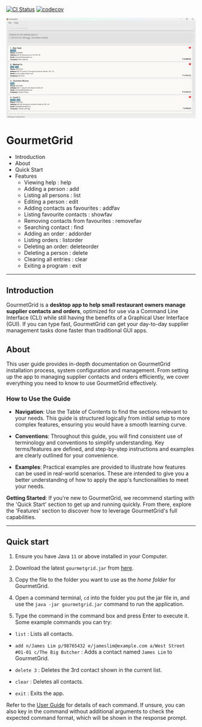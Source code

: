 [![CI Status](https://github.com/AY2324S2-CS2103T-T16-3/tp/workflows/Java%20CI/badge.svg)](https://github.com/AY2324S2-CS2103T-T16-3/tp/actions)
[![codecov](https://codecov.io/gh/AY2324S2-CS2103T-T16-3/tp/graph/badge.svg?token=VEEBDKIOHF)](https://codecov.io/gh/AY2324S2-CS2103T-T16-3/tp)

![Ui](docs/images/Ui.png)

# GourmetGrid
<!-- * Table of Contents -->
- Introduction
- About
- Quick Start
- Features
  - Viewing help : help
  - Adding a person : add
  - Listing all persons : list
  - Editing a person : edit
  - Adding contacts as favourites : addfav
  - Listing favourite contacts : showfav
  - Removing contacts from favourites : removefav
  - Searching contact : find
  - Adding an order : addorder
  - Listing orders : listorder
  - Deleting an order: deleteorder
  - Deleting a person : delete
  - Clearing all entries : clear
  - Exiting a program : exit


--------------------------------------------------------------------------------------------------------------------


## Introduction


GourmetGrid is a **desktop app to help small restaurant owners manage supplier contacts and orders**, optimized for use via a Command Line Interface (CLI) while still having the benefits of a Graphical User Interface (GUI). If you can type fast, GourmetGrid can get your day-to-day supplier management tasks done faster than traditional GUI apps.


## About
This user guide provides in-depth documentation on GourmetGrid installation process, system configuration and management. From setting up the app to managing supplier contacts and orders efficiently, we cover everything you need to know to use GourmetGrid effectively.


### How to Use the Guide


- **Navigation**: Use the Table of Contents to find the sections relevant to your needs. This guide is structured logically from initial setup to more complex features, ensuring you would have a smooth learning curve.


- **Conventions**: Throughout this guide, you will find consistent use of terminology and conventions to simplify understanding. Key terms/features are defined, and step-by-step instructions and examples are clearly outlined for your convenience.


- **Examples**: Practical examples are provided to illustrate how features can be used in real-world scenarios. These are intended to give you a better understanding of how to apply the app's functionalities to meet your needs.


**Getting Started**: If you're new to GourmetGrid, we recommend starting with the 'Quick Start' section to get up and running quickly. From there, explore the 'Features' section to discover how to leverage GourmetGrid's full capabilities.


<page-nav-print />

--------------------------------------------------------------------------------------------------------------------

## Quick start

1. Ensure you have Java `11` or above installed in your Computer.

1. Download the latest `gourmetgrid.jar` from [here](https://github.com/AY2324S2-CS2103T-T16-3/tp/releases).

1. Copy the file to the folder you want to use as the _home folder_ for GourmetGrid.

1. Open a command terminal, `cd` into the folder you put the jar file in, and use the `java -jar gourmetgrid.jar` command to run the application.<br>

1. Type the command in the command box and press Enter to execute it.
   Some example commands you can try:

  * `list` : Lists all contacts.

  * `add n/James Lim p/98765432 e/jameslim@example.com a/West Street #01-01 c/The Big Butcher` : Adds a contact named `James Lim` to GourmetGrid.

  * `delete 3` : Deletes the 3rd contact shown in the current list.

  * `clear` : Deletes all contacts.

  * `exit` : Exits the app.

Refer to the [User Guide](https://ay2324s2-cs2103t-t16-3.github.io/tp/UserGuide.html) for details of each command. If unsure, you can also key in the command without additional arguments to check the expected command format, which will be shown in the response prompt.
